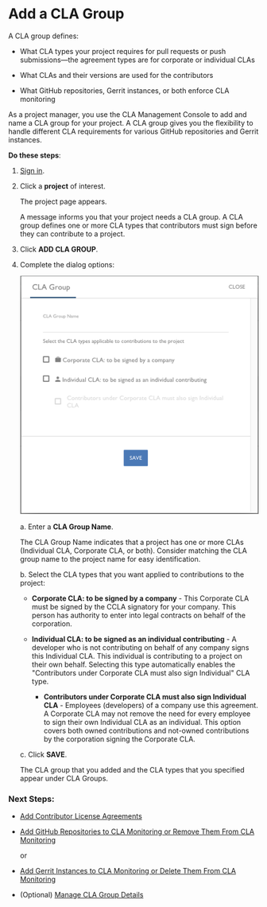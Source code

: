 # Add a CLA Group

A CLA group defines:

* What CLA types your project requires for pull requests or push submissions—the agreement types are for corporate or individual CLAs

* What CLAs and their versions are used for the contributors

* What GitHub repositories, Gerrit instances, or both enforce CLA monitoring

As a project manager, you use the CLA Management Console to add and name a CLA group for your project. A CLA group gives you the flexibility to handle different CLA requirements for various GitHub repositories and Gerrit instances.

**Do these steps**:

1. [Sign in](sign-in-to-the-cla-management-console.md).

1. Click a **project** of interest.

   The project page appears.

   A message informs you that your project needs a CLA group. A CLA group defines one or more CLA types that contributors must sign before they can contribute to a project. 

1. Click **ADD CLA GROUP**.

1. Complete the dialog options:

   ![CLA CLA Group](imgs/cla-cla-group.png)

   a. Enter a **CLA Group Name**.

      The CLA Group Name indicates that a project has one or more CLAs (Individual CLA, Corporate CLA, or both). Consider matching the CLA group name to the project name for easy identification.

   b. Select the CLA types that you want applied to contributions to the project:

      * **Corporate CLA: to be signed by a company** - This Corporate CLA must be signed by the CCLA signatory for your company. This person has authority to enter into legal contracts on behalf of the corporation.

      * **Individual CLA: to be signed as an individual contributing** - A developer who is not contributing on behalf of any company signs this Individual CLA. This individual is contributing to a project on their own behalf. Selecting this type automatically enables the "Contributors under Corporate CLA must also sign Individual" CLA type.

         * **Contributors under Corporate CLA must also sign Individual CLA** - Employees (developers) of a company use this agreement. A Corporate CLA may not remove the need for every employee to sign their own Individual CLA as an individual. This option covers both owned contributions and not-owned contributions by the corporation signing the Corporate CLA.

   c. Click **SAVE**.

   The CLA group that you added and the CLA types that you specified appear under CLA Groups.

### Next Steps:

* [Add Contributor License Agreements](add-contributor-license-agreements.md)

* [Add GitHub Repositories to CLA Monitoring or Remove Them From CLA Monitoring](add-github-repositories-to-cla-monitoring-or-remove-them-from-cla-monitoring.md)

   or

* [Add Gerrit Instances to CLA Monitoring or Delete Them From CLA Monitoring](add-gerrit-instances-to-cla-monitoring-or-delete-them-from-cla-monitoring.md)

* (Optional) [Manage CLA Group Details](manage-cla-group-details.md)